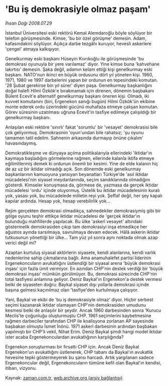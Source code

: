 # 'Bu iş demokrasiyle olmaz paşam'

*İhsan Dağı 2008.07.29*

<tr><td class="metin" colspan="2" style="padding-top: 20px; padding-left: 5px; padding-right: 10px;">İstanbul Üniversitesi eski rektörü Kemal Alemdaroğlu böyle söylüyor bir telefon görüşmesinde. Kimse, 'bu bir özel görüşme' demesin. Adam, kafasındakini söylüyor. Açıkça darbe tezgâhı kuruyor, hevesli askerlere 'çengel' atmaya kalkışıyor.</td></tr><tr><td class="metin" colspan="2" style="padding-top: 20px; padding-left: 5px; padding-right: 10px;"><p> Genelkurmay eski başkanı Hüseyin Kıvrıkoğlu ile görüşmesinde 'bu demokrasi oyunuyla bir yere varılamaz' diyor. Yine kimse buna 'kahvehane lakırtısı' demesin. Şaka değil, adamın kelam ettiği kişi genelkurmay eski başkanı. NATO'nun ikinci en büyük ordusunu dört yıl yöneten kişi. 1960, 1971, 1980 ve 1997 darbelerini yapan bir ordunun en tepesindeki komutan. '28 Şubat gerekirse bin yıl sürer' diyen paşa. Genelkurmay başkanlığını doğal halefi Hilmi Özkök'e bırakmamak için direnen, dönemin başbakanı Bülent Ecevit'e alternatif genelkurmay başkanı öneren kişi. Olmadı, iki kuvvet komutanını (biri, Ergenekon sanığı bugün) Hilmi Özkök'ün ekibine monte ederek ordu üzerindeki gücünü muhafaza etmeye çalışan komutan. Görev süresinin uzatılması uğruna Ecevit'in tasfiye edilmeye çalışıldığı bir genelkurmay başkanı. 
<p> Anlaşılan eski rektöre 'sınırlı' fakat 'sorumlu' bir 'vesayet' demokrasisi bile çok geliyormuş. Demokrasinin 'oyun'undan bile rahatsız; 'şu oyunu tamamen tatil edelim. Sahnenin arkasında durmayıp önüne çıkalım' havasındaymış.
<p> Demokratikleşme ve dünyaya açılma politikalarıyla ellerindeki 'iktidar'ın kaymaya başladığını görmelerine rağmen, ellerinde kalanla iktifa etmeye eğilimlilermiş demek ki ordunun önemli bir kesimi. Yine de elde kalanın hiç de az uz bir iktidar olmadığı açık. Son dönemde eski genelkurmay başkanlarının kamuoyuna yansıyan beyanatları Türkiye'de 'asıl iktidar mücadelesi'nin siyaset meydanlarında, seçim sandıklarında olmadığını gösterdi. Kimseler konuşmasa da, görmese de, yazmasa da gerçek iktidar mücadelesi 'ordu' içinde oluyormuş. Üstelik bu iktidar mücadelesinin kuralı yok, yasası yok, bu mücadelede milletin reyi yok. Şeffaf değil, her şey kapalı kapılar ardında. Hesap yok, hesap verebilirlik yok...
<p> Rejim gerçekten demokrasi olmadıkça, sahnedekiler demokrasiymiş gibi bir gölge oyunu teşhir ettikçe iktidar mücadelesi de 'gerçek iktidar'ın bulunduğu mahfillerde yapılacak. Bu ülke 'askerî vesayet' altındaki göstermelik demokrasiden çıkıp tam demokrasiyi inşa etmedikçe her ağustos ayında sarsılmaya, savrulmaya devam edecek. Hâlâ askerin iktidar tutkusunun yönettiği bir ülke... Tam yüz yıl sonra aynı noktada olmak azap verici değil mi? 
<p> Azaptan kurtuluş siyasal aktörlerin siyasete, kendi alanlarına, kendi varlık nedenlerine sahip çıkmalarına bağlı. Ama anamuhalefet partisi liderinin Ergenekoncuların avukatlığını üstlendiği bir siyasal arena 'büyük demokrasi inşası' için fazla ümit vermiyor. En azından CHP'nin destek verdiği bir 'büyük demokrasi inşası' mümkün görülmüyor. Bu, demokrasi sürecinde CHP'nin total tasfiyesi anlamına geliyor. Deniz Baykal'ın Ergenekon'a destek vermesi belki de siyaseten doğru: Baykal siyaset dışı yollarla demokrasi içinde başına gelmesi kaçınılmaz olan 'tasfiye'den kurtulmaya çalışıyor. 
<p> Yani, Baykal ve ekibi de 'bu iş demokrasiyle olmaz' diyor. Hiçbir serbest seçimi kazanarak iktidar olamayan CHP'nin demokrasiden umudunu kesmesi belki de anlaşılır bir şeydir. Ancak 1960 darbesinden sonra 'Kurucu Meclis'te çoğunluğu oluşturmuştu CHP. 1961 seçimlerini kaybetmesine rağmen darbeciler tarafından CHP ile koalisyona zorlanan AP sayesinde başbakan olmuştu İsmet İnönü. 1971 askerî darbesinin ardından başbakan yapılmıştı bir CHP'li vekil, Nihat Erim. Deniz Baykal şimdi hangi model iktidar ister acaba Ergenekonculardan avukatlığının karşılığında? 
<p> Ergenekon soruşturması bir fırsattı CHP için. Ancak Deniz Baykal Ergenekon'un avukatlığını üstlenerek, CHP tabanı da Baykal'ın avukatlık hevesine tepki göstermeyerek bu şansı harcadı. Artık yargılanan sadece Ergenekoncular değil, Ergenekoncuların tümüne kefil olan Baykal'ın kendisi, itibarı, vizyonu.<br/></p></p></p></p></p></p></p></td></tr>

Kaynak: [zaman.com.tr](http://zaman.com.tr/yazar.do?yazino=719728), [web.archive.org (arşiv bağlantısı)](http://web.archive.org/web/20080828123847/http://zaman.com.tr:80/yazar.do?yazino=719728)
